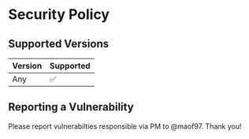 # Security Policy

## Supported Versions

| Version | Supported          |
| ------- | ------------------ |
| Any   | :white_check_mark: |


## Reporting a Vulnerability

Please report vulnerabilties responsible via PM to @maof97.
Thank you!
